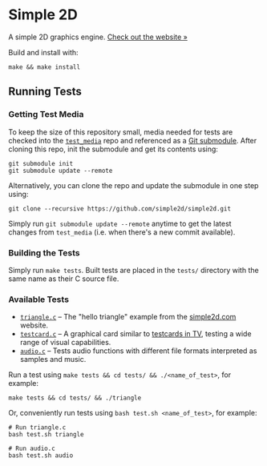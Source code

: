 # Simple 2D

A simple 2D graphics engine. [Check out the website »](http://www.simple2d.com)

Build and install with:

```
make && make install
```

## Running Tests

### Getting Test Media

To keep the size of this repository small, media needed for tests are checked into the [`test_media`](https://github.com/simple2d/test_media) repo and referenced as a [Git submodule](http://git-scm.com/book/en/v2/Git-Tools-Submodules). After cloning this repo, init the submodule and get its contents using:

```
git submodule init
git submodule update --remote
```

Alternatively, you can clone the repo and update the submodule in one step using:

```
git clone --recursive https://github.com/simple2d/simple2d.git
```

Simply run `git submodule update --remote` anytime to get the latest changes from `test_media` (i.e. when there's a new commit available).

### Building the Tests

Simply run `make tests`. Built tests are placed in the `tests/` directory with the same name as their C source file.

### Available Tests

- [`triangle.c`](tests/triangle.c) – The "hello triangle" example from the [simple2d.com](http://www.simple2d.com) website.
- [`testcard.c`](tests/testcard.c) – A graphical card similar to [testcards in TV](http://en.wikipedia.org/wiki/Testcard), testing a wide range of visual capabilities.
- [`audio.c`](tests/audio.c) – Tests audio functions with different file formats interpreted as samples and music.

Run a test using `make tests && cd tests/ && ./<name_of_test>`, for example:

```
make tests && cd tests/ && ./triangle
```

Or, conveniently run tests using `bash test.sh <name_of_test>`, for example:

```
# Run triangle.c
bash test.sh triangle

# Run audio.c
bash test.sh audio
```
